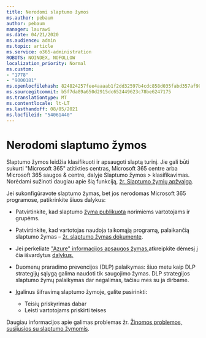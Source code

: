 ```yaml
---
title: Nerodomi slaptumo žymos
ms.author: pebaum
author: pebaum
manager: laurawi
ms.date: 04/21/2020
ms.audience: admin
ms.topic: article
ms.service: o365-administration
ROBOTS: NOINDEX, NOFOLLOW
localization_priority: Normal
ms.custom:
- "1778"
- "9000181"
ms.openlocfilehash: 824824257fee4aaaab1f2dd32597b4cdc858d035fabd357af90cf054dd35c9c4
ms.sourcegitcommit: b5f7da89a650d2915dc652449623c78be6247175
ms.translationtype: MT
ms.contentlocale: lt-LT
ms.lasthandoff: 08/05/2021
ms.locfileid: "54061440"
---
```

# <a name="sensitivity-labels-not-appearing"></a>Nerodomi slaptumo žymos

Slaptumo žymos leidžia klasifikuoti ir apsaugoti slaptą turinį. Jie gali būti sukurti "Microsoft 365" atitikties centras, Microsoft 365 centre arba Microsoft 365 saugos & centre, dalyje Slaptumo žymos > klasifikavimas. Norėdami sužinoti daugiau apie šią funkciją, [žr. Slaptumo žymių apžvalga](https://docs.microsoft.com/microsoft-365/compliance/sensitivity-labels).

Jei sukonfigūravote slaptumo žymas, bet jos nerodomas Microsoft 365 programose, patikrinkite šiuos dalykus:

- Patvirtinkite, kad slaptumo [žyma publikuota](https://docs.microsoft.com/microsoft-365/compliance/sensitivity-labels#what-label-policies-can-do) norimiems vartotojams ir grupėms.

- Patvirtinkite, kad vartotojas naudoja taikomąją programą, palaikančią slaptumo žymas – [žr. slaptumo žymas dokumente](https://support.office.com/article/apply-sensitivity-labels-to-your-documents-and-email-within-office-2f96e7cd-d5a4-403b-8bd7-4cc636bae0f9?#bkmk_whereavailable).

- Jei perkeliate ["Azure" informacijos apsaugos žymas,](https://docs.microsoft.com/azure/information-protection/configure-policy-migrate-labels)atkreipkite dėmesį į čia išvardytus [dalykus.](https://docs.microsoft.com/azure/information-protection/configure-policy-migrate-labels#considerations-for-unified-labels)

- Duomenų praradimo prevencijos (DLP) palaikymas: šiuo metu kaip DLP strategijų sąlygą galima naudoti tik saugojimo žymas.  DLP strategijos slaptumo žymų palaikymas dar negalimas, tačiau mes su ja dirbame.

- Įgalinus šifravimą slaptumo žymoje, galite pasirinkti:
    - Teisių priskyrimas dabar
    - Leisti vartotojams priskirti teises


Daugiau informacijos apie galimas problemas žr. [Žinomos problemos, susijusios su slaptumo žymomis](https://support.office.com/article/known-issues-with-sensitivity-labels-in-office-b169d687-2bbd-4e21-a440-7da1b2743edc).